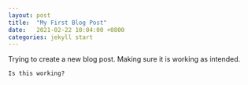 ```yaml
---
layout: post
title:  "My First Blog Post"
date:   2021-02-22 10:04:00 +0800
categories: jekyll start
---
```


Trying to create a new blog post. Making sure it is working as intended.

`Is this working?`
